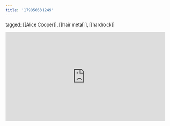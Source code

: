 ```yaml
---
title: '179856631249'
---
```

tagged: [[Alice Cooper]], [[hair metal]], [[hardrock]]
<iframe allow="accelerometer; autoplay; clipboard-write; encrypted-media; gyroscope; picture-in-picture" allowfullscreen="" frameborder="0" height="281" id="youtube_iframe" src="https://www.youtube.com/embed/Qq4j1LtCdww?feature=oembed&amp;enablejsapi=1&amp;origin=https://safe.txmblr.com&amp;wmode=opaque" width="500"></iframe>